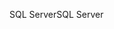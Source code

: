 <span data-ttu-id="04d80-101">SQL Server</span><span class="sxs-lookup"><span data-stu-id="04d80-101">SQL Server</span></span>